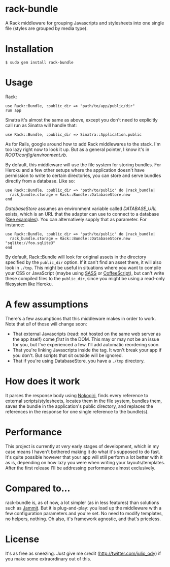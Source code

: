 # rack-bundle

A Rack middleware for grouping Javascripts and stylesheets into one single file (styles are grouped by media type). 

# Installation

    $ sudo gem install rack-bundle

# Usage

Rack:

    use Rack::Bundle, :public_dir => "path/to/app/public/dir"
    run app

Sinatra it's almost the same as above, except you don't need to explicitly call run as Sinatra will handle that:

    use Rack::Bundle, :public_dir => Sinatra::Application.public
    
As for Rails, google around how to add Rack middlewares to the stack. I'm too lazy right now to look it up. But as a general pointer, I know it's in _ROOT/config/environment.rb_.

By default, this middleware will use the file system for storing bundles. For Heroku and a few other setups where the application doesn't have permission to write to certain directories, you can store and serve bundles directly from a database. Like so:

    use Rack::Bundle, :public_dir => 'path/to/public' do |rack_bundle|
      rack_bundle.storage = Rack::Bundle::DatabaseStore.new
    end

_DatabaseStore_ assumes an environment variable called *DATABASE_URL* exists, which is an URL that the adapter can use to connect to a database ([See examples](http://sequel.rubyforge.org/rdoc/files/doc/opening_databases_rdoc.html)). You can alternatively supply that as parameter. For instance:

    use Rack::Bundle, :public_dir => 'path/to/public' do |rack_bundle|
      rack_bundle.storage = Rack::Bundle::DatabaseStore.new "sqlite://foo.sqlite3"
    end
    
By default, Rack::Bundle will look for original assets in the directory specified by the `public_dir` option. If it can't find an asset there, it will also look in `./tmp`. This might be useful in situations where you want to compile your CSS or JavaScript (maybe using [SASS](http://sass-lang.com) or [CoffeeScript](http://jashkenas.github.com/coffee-script)), but can't write these compiled files to the `public_dir`, since you might be using a read-only filesystem like Heroku.

# A few assumptions

There's a few assumptions that this middleware makes in order to work. Note that *all* of those will change soon:

* That external Javascripts (read: not hosted on the same web server as the app itself) come *first* in the DOM. This may or may not be an issue for you, but I've experienced a few. I'll add automatic reordering soon.
* That you're linking Javascripts inside the <head> tag. It won't break your app if you don't. But scripts that sit outside will be ignored.
* That if you're using DatabaseStore, you have a `./tmp` directory.

# How does it work

It parses the response body using [Nokogiri](http://nokogiri.org/), finds every reference to external scripts/stylesheets, locates them in the file system, bundles them, saves the bundle in the application's public directory, and replaces the references in the response for one single reference to the bundle(s).

# Performance

This project is currently at *very* early stages of development, which in my case means I haven't bothered making it do what it's supposed to do fast. It's quite possible however that your app will still perform a lot better with it as is, depending on how lazy you were when writing your layouts/templates. After the first release I'll be addressing performance almost exclusively.

# Compared to...

rack-bundle is, as of now, a lot simpler (as in less features) than solutions such as [Jammit](http://documentcloud.github.com/jammit/). But it is plug-and-play: you load up the middleware with a few configuration parameters and you're set. No need to modify templates, no helpers, nothing. Oh also, it's framework agnostic, and that's priceless.

# License

It's as free as sneezing. Just give me credit (http://twitter.com/julio_ody) if you make some extraordinary out of this.